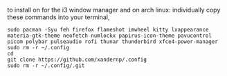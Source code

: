 to install on for the i3 window manager and on arch linux: individually copy these commands into your terminal,
```
sudo pacman -Syu feh firefox flameshot imwheel kitty lxappearance materia-gtk-theme neofetch numlockx papirus-icon-theme pavucontrol picom polybar pulseaudio rofi thunar thunderbird xfce4-power-manager
sudo rm -r ~/.config
cd
git clone https://github.com/xandernp/.config
sudo rm -r ~/.config/.git
```
